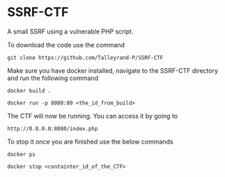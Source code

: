 # SSRF-CTF
A small SSRF using a vulnerable PHP script.

To download the code use the command

```git clone https://github.com/Talleyrand-P/SSRF-CTF```

Make sure you have docker installed, navigate to the SSRF-CTF directory and run the following command

```docker build .```

```docker run -p 8080:80 <the_id_from_build>```

The CTF will now be running. You can access it by going to

```http://0.0.0.0:8080/index.php```

To stop it once you are finished use the below commands

```docker ps```

```docker stop <containter_id_of_the_CTF>```
